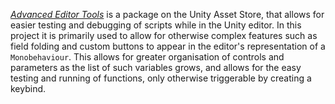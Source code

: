 [*Advanced Editor Tools*](https://assetstore.unity.com/packages/tools/utilities/advanced-editor-tools-254203) is a package on the Unity Asset Store, that allows for easier testing and debugging of scripts while in the Unity editor. In this project it is primarily used to allow for otherwise complex features such as field folding and custom buttons to appear in the editor's representation of a `Monobehaviour`. This allows for greater organisation of controls and parameters as the list of such variables grows, and allows for the easy testing and running of functions, only otherwise triggerable by creating a keybind.
